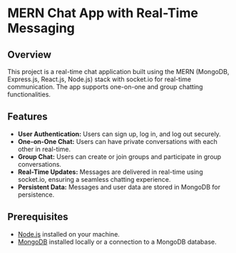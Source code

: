 # MERN Chat App with Real-Time Messaging

## Overview

This project is a real-time chat application built using the MERN (MongoDB, Express.js, React.js, Node.js) stack with socket.io for real-time communication. The app supports one-on-one and group chatting functionalities.

## Features

- **User Authentication:** Users can sign up, log in, and log out securely.
- **One-on-One Chat:** Users can have private conversations with each other in real-time.
- **Group Chat:** Users can create or join groups and participate in group conversations.
- **Real-Time Updates:** Messages are delivered in real-time using socket.io, ensuring a seamless chatting experience.
- **Persistent Data:** Messages and user data are stored in MongoDB for persistence.

## Prerequisites

- [Node.js](https://nodejs.org/) installed on your machine.
- [MongoDB](https://www.mongodb.com/try/download/community) installed locally or a connection to a MongoDB database.

